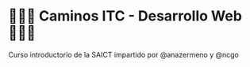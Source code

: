 #  👩🏻‍💻 Caminos ITC - Desarrollo Web 🧑🏻‍💻

Curso introductorio de la SAICT impartido por @anazermeno y @ncgo
